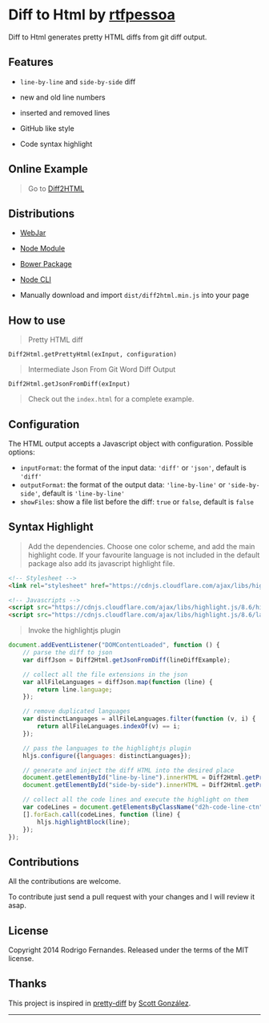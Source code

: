 # Diff to Html by [rtfpessoa](https://github.com/rtfpessoa)

Diff to Html generates pretty HTML diffs from git diff output.

## Features

* `line-by-line` and `side-by-side` diff

* new and old line numbers

* inserted and removed lines

* GitHub like style

* Code syntax highlight

## Online Example

> Go to [Diff2HTML](http://rtfpessoa.github.io/diff2html/)

## Distributions

* [WebJar](http://www.webjars.org/)

* [Node Module](https://www.npmjs.org/package/diff2html)

* [Bower Package](http://bower.io/search/?q=diff2html)

* [Node CLI](https://www.npmjs.org/package/diff2html-cli)

* Manually download and import `dist/diff2html.min.js` into your page

## How to use

> Pretty HTML diff

    Diff2Html.getPrettyHtml(exInput, configuration)

> Intermediate Json From Git Word Diff Output

    Diff2Html.getJsonFromDiff(exInput)

> Check out the `index.html` for a complete example.

## Configuration
The HTML output accepts a Javascript object with configuration. Possible options:

  - `inputFormat`: the format of the input data: `'diff'` or `'json'`, default is `'diff'`
  - `outputFormat`: the format of the output data: `'line-by-line'` or `'side-by-side'`, default is `'line-by-line'`
  - `showFiles`: show a file list before the diff: `true` or `false`, default is `false`


## Syntax Highlight

> Add the dependencies.
Choose one color scheme, and add the main highlight code.
If your favourite language is not included in the default package also add its javascript highlight file.

```html
<!-- Stylesheet -->
<link rel="stylesheet" href="https://cdnjs.cloudflare.com/ajax/libs/highlight.js/8.6/styles/github.min.css">

<!-- Javascripts -->
<script src="https://cdnjs.cloudflare.com/ajax/libs/highlight.js/8.6/highlight.min.js"></script>
<script src="https://cdnjs.cloudflare.com/ajax/libs/highlight.js/8.6/languages/scala.min.js"></script>
```

> Invoke the highlightjs plugin

```js
document.addEventListener("DOMContentLoaded", function () {
    // parse the diff to json
    var diffJson = Diff2Html.getJsonFromDiff(lineDiffExample);

    // collect all the file extensions in the json
    var allFileLanguages = diffJson.map(function (line) {
        return line.language;
    });

    // remove duplicated languages
    var distinctLanguages = allFileLanguages.filter(function (v, i) {
        return allFileLanguages.indexOf(v) == i;
    });

    // pass the languages to the highlightjs plugin
    hljs.configure({languages: distinctLanguages});

    // generate and inject the diff HTML into the desired place
    document.getElementById("line-by-line").innerHTML = Diff2Html.getPrettyHtml(diffJson, { inputFormat: 'json' });
    document.getElementById("side-by-side").innerHTML = Diff2Html.getPrettyHtml(diffJson, { inputFormat: 'json', outputFormat: 'side-by-side' });

    // collect all the code lines and execute the highlight on them
    var codeLines = document.getElementsByClassName("d2h-code-line-ctn");
    [].forEach.call(codeLines, function (line) {
        hljs.highlightBlock(line);
    });
});
```

## Contributions

All the contributions are welcome.

To contribute just send a pull request with your changes and I will review it asap.

## License

Copyright 2014 Rodrigo Fernandes. Released under the terms of the MIT license.

## Thanks

This project is inspired in [pretty-diff](https://github.com/scottgonzalez/pretty-diff) by [Scott González](https://github.com/scottgonzalez).

---
